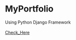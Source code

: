 # MyPortfolio
Using Python Django Framework
<br>
<br>
<a href="https://sasiworks.herokuapp.com/" target=_blank>Check_Here</a>
